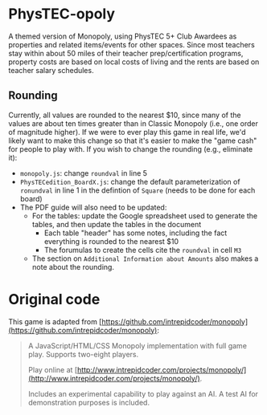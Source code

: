 # PhysTEC-opoly

A themed version of Monopoly, using PhysTEC 5+ Club Awardees as properties and related items/events for other spaces. Since most teachers stay within about 50 miles of their teacher prep/certification programs, property costs are based on local costs of living and the rents are based on teacher salary schedules.

## Rounding

Currently, all values are rounded to the nearest $10, since many of the values are about ten times greater than in Classic Monopoly (i.e., one order of magnitude higher). If we were to ever play this game in real life, we'd likely want to make this change so that it's easier to make the "game cash" for people to play with. If you wish to change the rounding (e.g., eliminate it):

* `monopoly.js`: change `roundval` in line 5
* `PhysTECedition_BoardX.js`: change the default parameterization of `ronundval` in line 1 in the defintion of `Square` (needs to be done for each board)
* The PDF guide will also need to be updated:
  * For the tables: update the Google spreadsheet used to generate the tables, and then update the tables in the document
    * Each table "header" has some notes, including the fact everything is rounded to the nearest $10
    * The forumulas to create the cells cite the `roundval` in cell `M3`
  * The section on `Additional Information about Amounts` also makes a note about the rounding.



# Original code

This game is adapted from [https://github.com/intrepidcoder/monopoly](https://github.com/intrepidcoder/monopoly):

>A JavaScript/HTML/CSS Monopoly implementation with full game play. Supports two-eight players.
>
>Play online at [http://www.intrepidcoder.com/projects/monopoly/](http://www.intrepidcoder.com/projects/monopoly/).
>
>Includes an experimental capability to play against an AI. A test AI for demonstration purposes is included.
